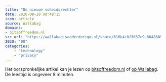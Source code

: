 ```yaml
---
title: "De nieuwe scheidsrechter"
date: 2020-08-20 08:49:15
icon: article
source: Wallabag
domains:
- bitsoffreedom.nl
src_url: "https://wallabag.sanderdorigo.nl/share/616b4c8f3057c9.80486096"
2020: "08"
categories:
    - "technology"
    - "privacy"
---
```

Het oorspronkelijke artikel kan je lezen op [bitsoffreedom.nl](https://www.bitsoffreedom.nl/2019/12/08/de-nieuwe-scheidsrechter/) of [op Wallabag](https://wallabag.sanderdorigo.nl/share/616b4c8f3057c9.80486096). De leestijd is ongeveer 8 minuten.